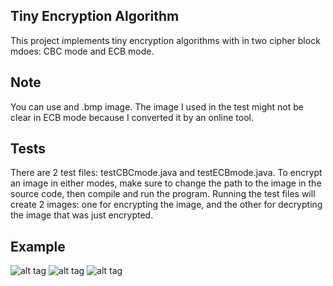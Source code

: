 
## Tiny Encryption Algorithm

This project implements tiny encryption algorithms with in two cipher block mdoes: CBC mode and ECB mode. 

## Note 

You can use and .bmp image. The image I used in the test might not be clear in ECB mode because I converted it by an online tool.

## Tests

There are 2 test files: testCBCmode.java and testECBmode.java. To encrypt an image in either modes, make sure to change the path to the image in the source code, then compile and run the program.
Running the test files will create 2 images: one for encrypting the image, and the other for decrypting the image that was just encrypted.

## Example

![alt tag](https://upload.wikimedia.org/wikipedia/commons/5/56/Tux.jpg) ![alt tag](https://upload.wikimedia.org/wikipedia/commons/f/f0/Tux_ecb.jpg) ![alt tag](https://upload.wikimedia.org/wikipedia/commons/a/a0/Tux_secure.jpg)
